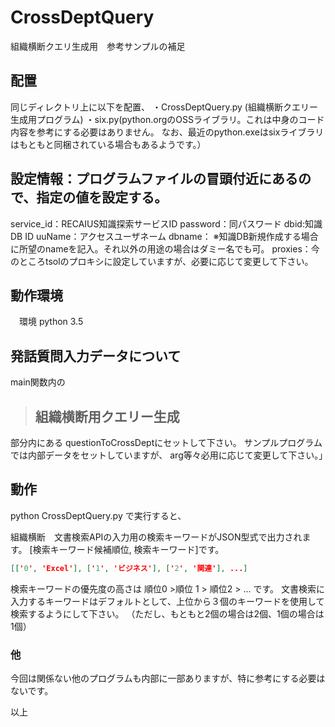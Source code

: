 # CrossDeptQuery

組織横断クエリ生成用　参考サンプルの補足


## 配置
同じディレクトリ上に以下を配置、
・CrossDeptQuery.py  (組織横断クエリー生成用プログラム)
・six.py(python.orgのOSSライブラリ。これは中身のコード内容を参考にする必要はありません。
なお、最近のpython.exeはsixライブラリはもともと同梱されている場合もあるようです。）


## 設定情報：プログラムファイルの冒頭付近にあるので、指定の値を設定する。
service_id：RECAIUS知識探索サービスID
password：同パスワード
dbid:知識DB ID
uuName：アクセスユーザネーム
dbname： ※知識DB新規作成する場合に所望のnameを記入。それ以外の用途の場合はダミー名でも可。
proxies：今のところtsolのプロキシに設定していますが、必要に応じて変更して下さい。


## 動作環境
　環境 python 3.5

## 発話質問入力データについて


main関数内の

> ## 組織横断用クエリー生成　

部分内にある
questionToCrossDeptにセットして下さい。
サンプルプログラムでは内部データをセットしていますが、
arg等々必用に応じて変更して下さい。」


## 動作
python CrossDeptQuery.py
で実行すると、

組織横断　文書検索APIの入力用の検索キーワードがJSON型式で出力されます。
[検索キーワード候補順位, 検索キーワード]です。

```json
[['0', 'Excel'], ['1', 'ビジネス'], ['2', '関連'], ...]
```


検索キーワードの優先度の高さは 順位0 >順位 1 > 順位2 > ...
です。
文書検索に入力するキーワードはデフォルトとして、上位から３個のキーワードを使用して検索するようにして下さい。
（ただし、もともと2個の場合は2個、1個の場合は1個）


### 他
今回は関係ない他のプログラムも内部に一部ありますが、特に参考にする必要はないです。


以上
